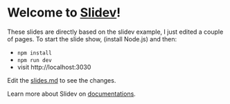 # Welcome to [Slidev](https://github.com/slidevjs/slidev)!

These slides are directly based on the slidev example, I just edited a couple of pages. To start the slide show, (install Node.js) and then:

- `npm install`
- `npm run dev`
- visit http://localhost:3030

Edit the [slides.md](./slides.md) to see the changes.

Learn more about Slidev on [documentations](https://sli.dev/).

